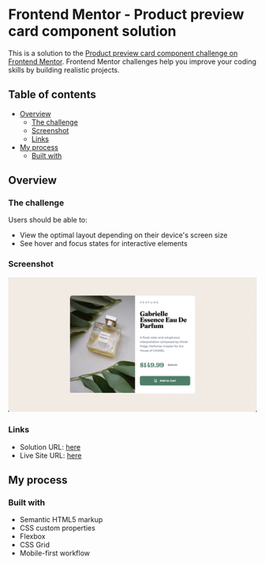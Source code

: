 # Frontend Mentor - Product preview card component solution

This is a solution to the [Product preview card component challenge on Frontend Mentor](https://www.frontendmentor.io/challenges/product-preview-card-component-GO7UmttRfa). Frontend Mentor challenges help you improve your coding skills by building realistic projects.

## Table of contents

- [Overview](#overview)
  - [The challenge](#the-challenge)
  - [Screenshot](#screenshot)
  - [Links](#links)
- [My process](#my-process)
  - [Built with](#built-with)

## Overview

### The challenge

Users should be able to:

- View the optimal layout depending on their device's screen size
- See hover and focus states for interactive elements

### Screenshot

![](./screenshot.png)

### Links

- Solution URL: [here](https://www.frontendmentor.io/solutions/product-preview-card-Taj7dCJIQD)
- Live Site URL: [here](https://soewaiyanag.github.io/product-preview-card/)

## My process

### Built with

- Semantic HTML5 markup
- CSS custom properties
- Flexbox
- CSS Grid
- Mobile-first workflow
